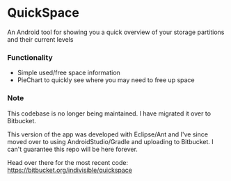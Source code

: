 # QuickSpace #

An Android tool for showing you a quick overview of your storage partitions and their current levels

### Functionality ###

* Simple used/free space information
* PieChart to quickly see where you may need to free up space


### Note ###

This codebase is no longer being maintained. I have migrated it over to Bitbucket.

This version of the app was developed with Eclipse/Ant and  I've since moved over to using AndroidStudio/Gradle and uploading to Bitbucket. I can't guarantee this repo will be here forever.

Head over there for the most recent code:  
https://bitbucket.org/indivisible/quickspace
